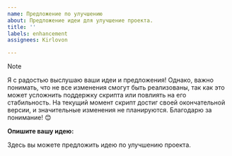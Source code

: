 ```yaml
---
name: Предложение по улучшению
about: Предложение идеи для улучшение проекта.
title: ''
labels: enhancement
assignees: Kirlovon

---
```


> [!NOTE]  
> Я с радостью выслушаю ваши идеи и предложения! Однако, важно понимать, что не все изменения смогут быть реализованы, так как это может усложнить поддержку скрипта или повлиять на его стабильность. На текущий момент скрипт достиг своей окончательной версии, и значительные изменения не планируются. Благодарю за понимание! 😊

**Опишите вашу идею:**

Здесь вы можете предложить идею по улучшению проекта.
